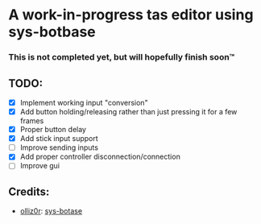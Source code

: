 # A work-in-progress tas editor using sys-botbase
### This is not completed yet, but will hopefully finish soon:tm:

## TODO:
- [x] Implement working input "conversion"
- [x] Add button holding/releasing rather than just pressing it for a few frames
- [x] Proper button delay
- [x] Add stick input support
- [ ] Improve sending inputs
- [x] Add proper controller disconnection/connection
- [ ] Improve gui

## Credits:
- [olliz0r](https://github.com/olliz0r): [sys-botase](https://github.com/olliz0r/sys-botbase)
